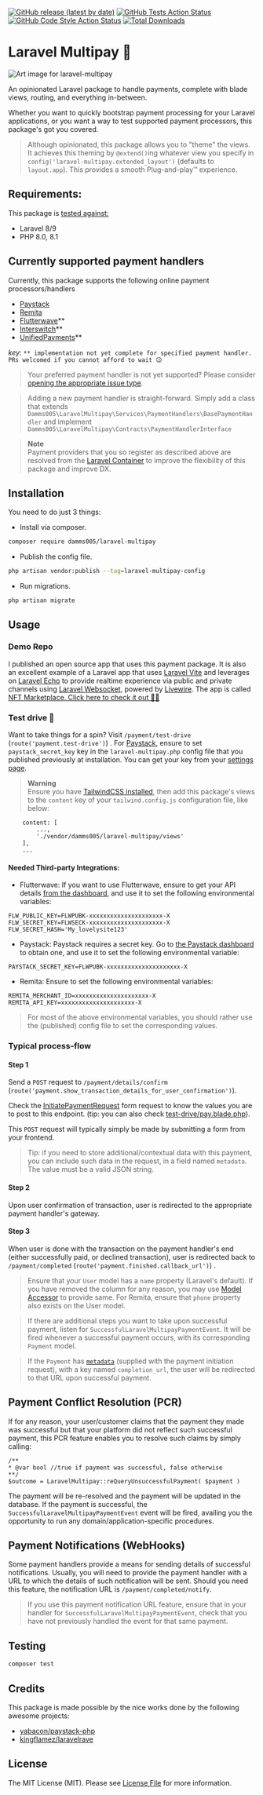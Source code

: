 [![GitHub release (latest by date)](https://img.shields.io/github/v/release/damms005/laravel-multipay)](https://github.com/damms005/laravel-multipay/releases)
[![GitHub Tests Action Status](https://img.shields.io/github/workflow/status/damms005/laravel-multipay/run-tests?label=tests)](https://github.com/damms005/laravel-multipay/actions?query=workflow%3Arun-tests+branch%3Amain)
[![GitHub Code Style Action Status](https://img.shields.io/github/workflow/status/damms005/laravel-multipay/Check%20&%20fix%20styling?label=code%20style)](https://github.com/damms005/laravel-multipay/actions?query=workflow%3A"Check+%26+fix+styling"+branch%3Amain)
[![Total Downloads](https://img.shields.io/packagist/dt/damms005/laravel-multipay.svg?style=flat-square)](https://packagist.org/packages/damms005/laravel-multipay)

# Laravel Multipay 💸

![Art image for laravel-multipay](https://banners.beyondco.de/Laravel%20Multipay.png?theme=light&packageManager=composer+require&packageName=damms005%2Flaravel-multipay&pattern=glamorous&style=style_1&description=An+opinionated+Laravel+package+for+handling+payments%2C+complete+with+blade+views&md=1&showWatermark=1&fontSize=100px&images=cash&widths=350)

An opinionated Laravel package to handle payments, complete with blade views, routing, and everything in-between.

Whether you want to quickly bootstrap payment processing for your Laravel applications, or you want a way to test supported payment processors, this package's got you covered.

> Although opinionated, this package allows you to "theme" the views. It achieves this theming by
> `@extend()`ing whatever view you specify in `config('laravel-multipay.extended_layout')` (defaults to `layout.app`). This provides a smooth Plug-and-play&trade; experience.

## Requirements:
This package is [tested against:](https://github.com/damms005/laravel-multipay/blob/68731735d50a18f6b8531cb107e63fed5151d0b8/.github/workflows/run-tests.yml#L16-L17)
- Laravel 8/9
- PHP 8.0, 8.1

## Currently supported payment handlers

Currently, this package supports the following online payment processors/handlers

-   [Paystack](https://paystack.com)
-   [Remita](http://remita.net)
-   [Flutterwave](https://flutterwave.com)**
-   [Interswitch](https://www.interswitchgroup.com)**
-   [UnifiedPayments](https://unifiedpayments.com)**

_key_:
`** implementation not yet complete for specified payment handler. PRs welcomed if you cannot afford to wait 😉`

> Your preferred payment handler is not yet supported? Please consider [opening the appropriate issue type](https://github.com/damms005/laravel-multipay/issues/new?assignees=&labels=&template=addition-of-new-payment-handler.md&title=Addition+of+new+payment+handler+-+%5Bpayment+handler+name+here%5D).

> Adding a new payment handler is straight-forward. Simply add a class that extends `Damms005\LaravelMultipay\Services\PaymentHandlers\BasePaymentHandler`  and implement `Damms005\LaravelMultipay\Contracts\PaymentHandlerInterface`

> **Note** <br />
> Payment providers that you so register as described above are resolved from the [Laravel Container](https://laravel.com/docs/9.x/container) to improve the flexibility of this package and improve DX.

## Installation

You need to do just 3 things:

- Install via composer.

```bash
composer require damms005/laravel-multipay
```

- Publish the config file.

```bash
php artisan vendor:publish --tag=laravel-multipay-config
```

- Run migrations.

```
php artisan migrate
```

## Usage

### Demo Repo
I published an open source app that uses this payment package. It is also an excellent example of a Laravel app that uses [Laravel Vite](https://laravel.com/docs/9.x/vite#main-content) and leverages on [Laravel Echo](https://laravel.com/docs/9.x/broadcasting#client-side-installation) to provide realtime experience via public and private channels using [Laravel Websocket](https://beyondco.de/docs/laravel-websockets), powered by [Livewire](https://laravel-livewire.com/docs). The app is called [NFT Marketplace. Click here to check it out ✌🏼](https://github.com/damms005/nft-marketplace-l9)

### Test drive 🚀

Want to take things for a spin? Visit `/payment/test-drive` (`route('payment.test-drive')`) .
For [Paystack](https://paystack.com), ensure to set `paystack_secret_key` key in the `laravel-multipay.php` config file that you published previously at installation. You can get your key from your [settings page](https://dashboard.paystack.co/#/settings/developer).

> **Warning** <br />
> Ensure you have [TailwindCSS installed](https://tailwindcss.com/docs/installation), then add this package's views to the `content` key of your `tailwind.config.js` configuration file, like below:
```
    content: [
        ...,
        './vendor/damms005/laravel-multipay/views'
    ],
    ...
```

#### Needed Third-party Integrations:

-   Flutterwave: If you want to use Flutterwave, ensure to get your API details [from the dashboard](https://dashboard.flutterwave.com/dashboard/settings/apis), and use it to set the following environmental variables:

```
FLW_PUBLIC_KEY=FLWPUBK-xxxxxxxxxxxxxxxxxxxxx-X
FLW_SECRET_KEY=FLWSECK-xxxxxxxxxxxxxxxxxxxxx-X
FLW_SECRET_HASH='My_lovelysite123'
```

-   Paystack: Paystack requires a secret key. Go to [the Paystack dashboard](https://dashboard.paystack.co/#/settings/developer) to obtain one, and use it to set the following environmental variable:

```
PAYSTACK_SECRET_KEY=FLWPUBK-xxxxxxxxxxxxxxxxxxxxx-X
```

-   Remita: Ensure to set the following environmental variables:

```
REMITA_MERCHANT_ID=xxxxxxxxxxxxxxxxxxxxx-X
REMITA_API_KEY=xxxxxxxxxxxxxxxxxxxxx-X
```

> For most of the above environmental variables, you should rather use the (published) config file to set the corresponding values.

### Typical process-flow

#### Step 1

Send a `POST` request to `/payment/details/confirm` (`route('payment.show_transaction_details_for_user_confirmation')`).

Check the [InitiatePaymentRequest](src/Http/Requests/InitiatePaymentRequest.php#L28) form request to know the values you are to post to this endpoint. (tip: you can also check [test-drive/pay.blade.php](views/test-drive/pay.blade.php)).

This `POST` request will typically simply be made by submitting a form from your frontend.

> Tip: if you need to store additional/contextual data with this payment, you can include such data in the request, in a field named `metadata`. The value must be a valid JSON string.

#### Step 2

Upon user confirmation of transaction, user is redirected to the appropriate payment handler's gateway.

#### Step 3

When user is done with the transaction on the payment handler's end (either successfully paid, or declined transaction), user is redirected
back to `/payment/completed` (`route('payment.finished.callback_url')`) .

> Ensure that your `User` model has a `name` property (Laravel's default). If you have removed the column for any reason, you may use [Model Accessor](https://laravel.com/docs/8.x/eloquent-mutators#accessors-and-mutators) to provide same. For Remita, ensure that `phone` property also exists on the User model.

> If there are additional steps you want to take upon successful payment, listen for `SuccessfulLaravelMultipayPaymentEvent`. It will be fired whenever a successful payment occurs, with its corresponding `Payment` model.

> If the `Payment` has [`metadata`](#step-1) (supplied with the payment initiation request), with a key named `completion_url`, the user will be redirected to that URL upon successful payment.

## Payment Conflict Resolution (PCR)

If for any reason, your user/customer claims that the payment they made was successful but that your platform did not reflect such successful payment, this PCR feature enables you to resolve such claims by simply calling:

```
/**
* @var bool //true if payment was successful, false otherwise
**/
$outcome = LaravelMultipay::reQueryUnsuccessfulPayment( $payment )
```

The payment will be re-resolved and the payment will be updated in the database. If the payment is successful, the `SuccessfulLaravelMultipayPaymentEvent` event will be fired, availing you the opportunity to run any domain/application-specific procedures.

## Payment Notifications (WebHooks)
Some payment handlers provide a means for sending details of successful notifications. Usually, you will need to provide the payment handler with a URL to which the details of such notification will be sent. Should you need this feature, the notification URL is `/payment/completed/notify`.

> If you use this payment notification URL feature, ensure that in your handler for `SuccessfulLaravelMultipayPaymentEvent`, check that you have not previously handled the event for that same payment.

## Testing

```bash
composer test
```

## Credits

This package is made possible by the nice works done by the following awesome projects:

-   [yabacon/paystack-php](https://github.com/yabacon/paystack-php)
-   [kingflamez/laravelrave](https://github.com/kingflamez/laravelrave)

## License

The MIT License (MIT). Please see [License File](LICENSE.md) for more information.
